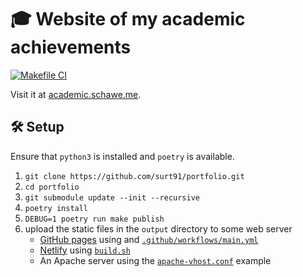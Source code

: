 # :mortar_board: Website of my academic achievements

[![Makefile CI](https://github.com/surt91/portfolio/actions/workflows/main.yml/badge.svg)](https://github.com/surt91/portfolio/actions/workflows/main.yml)

Visit it at [academic.schawe.me](https://academic.schawe.me).

## :hammer_and_wrench: Setup

Ensure that `python3` is installed and `poetry` is available.

1. `git clone https://github.com/surt91/portfolio.git`
2. `cd portfolio`
3. `git submodule update --init --recursive`
4. `poetry install`
5. `DEBUG=1 poetry run make publish`
6. upload the static files in the `output` directory to some web server
    * [GitHub pages](https://pages.github.com/) using and [`.github/workflows/main.yml`](main.yml)
    * [Netlify](https://www.netlify.com/) using [`build.sh`](build.sh)
    * An Apache server using the [`apache-vhost.conf`](apache-vhost.conf) example
